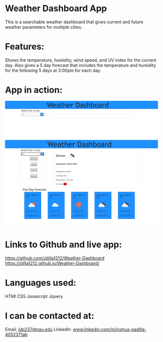 # Weather Dashboard App
This is a searchable weather dashboard that gives current and future weather parameters for multiple cities.



# Features:
Shows the temperature, humidity, wind speed, and UV index for the current day.  Also gives a 5 day forecast that includes the temperature and humidity for the following 5 days at 3:00pm for each day.



# App in action:
![Weather dashboard demp](./assets/images/Capture.JPG)
![Weather dashboard demp](./assets/images/Capture2.JPG)


# Links to Github and live app:
https://github.com/Jdilla1212/Weather-Dashboard
https://jdilla1212.github.io/Weather-Dashboard/

# Languages used:
HTMl
CSS
Javascript
Jquery

# I can be contacted at:
Email; jdp237@nau.edu
LinkedIn: www.linkedin.com/in/joshua-padilla-4052371ab


